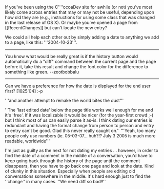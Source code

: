 If you've been using the C''''ocoaDev site for awhile (or not) you've most likely come across entries that may or may not be useful, depending upon how old they are (e.g., instructions for using some class that was changed in the last release of OS X). Or maybe you've opened a page from [[RecentChanges]] but can't locate the new entry? 

We could all help each other out by simply adding a date to anything we add to a page, like this: '''2004-10-23'''.

----

You know what would be really great is if the history button would automatically do a "diff" command between the current page and the page before it, take this result and change the font color for the difference to something like green. --zootbobbalu

----

Can we have a preference for how the date is displayed for the end user first? [1025'04] :-p

'''and another attempt to remake the world bites the dust'''

''The 'last edited date' below the page title works well enough for me and it's 'free'. If it was localizable it would be nicer (for the year-first crowd ;-) but I think most of us can easily parse it as-is. I think dating our entries is redundant and having the format change from person to person and entry to entry can't be good. Glad this never really caught on.'' '''Yeah, too many people only use numbers (ie. 05-03-07... huh?!? July 3 2005 is much more readable, worldwide'''

I'm just as guilty as the next for not dating my entries ... however, in order to find the date of a comment in the middle of a conversation, you'd have to keep going back through the history of the page until the comment disappears, then you have to go back one page and look at the date.  Kind of clunky in this situation. Especially when people are editing old conversations somewhere in the middle. It's hard enough just to find the ''change'' in many cases. ''We need diff so bad!!''